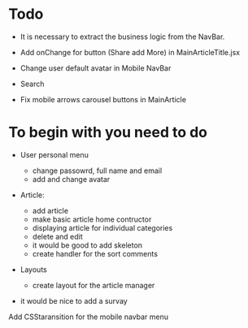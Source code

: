 # Todo

- It is necessary to extract the business logic from the NavBar.

- Add onChange for button (Share add More) in MainArticleTitle.jsx

- Change user default avatar in Mobile NavBar

- Search

- Fix mobile arrows carousel buttons in MainArticle

# To begin with you need to do

- User personal menu

  - change passowrd, full name and email
  - add and change avatar

- Article:

  - add article
  - make basic article home contructor
  - displaying article for individual categories
  - delete and edit
  - it would be good to add skeleton
  - create handler for the sort comments

- Layouts

  - create layout for the article manager

- it would be nice to add a survay

Add CSStaransition for the mobile navbar menu
